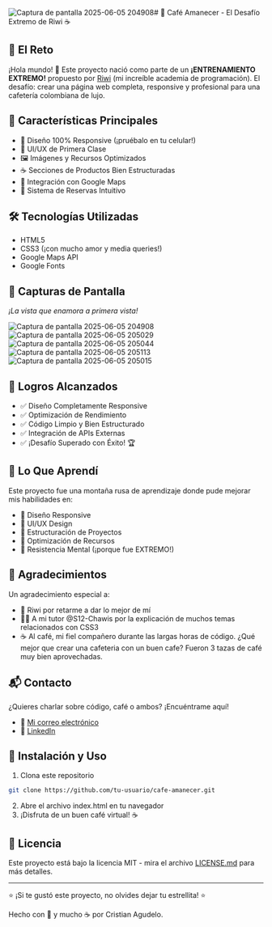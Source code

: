 ![Captura de pantalla 2025-06-05 204908](https://github.com/user-attachments/assets/9047599e-6f69-4bc6-aa92-ef1944378f22)# 🌅 Café Amanecer - El Desafío Extremo de Riwi ☕

## 🎯 El Reto

¡Hola mundo! 👋 Este proyecto nació como parte de un **¡ENTRENAMIENTO EXTREMO!** propuesto por [Riwi](https://riwi.io) (mi increíble academia de programación). El desafío: crear una página web completa, responsive y profesional para una cafetería colombiana de lujo.

## 🚀 Características Principales

- 📱 Diseño 100% Responsive (¡pruébalo en tu celular!)
- 🎨 UI/UX de Primera Clase
- 🖼️ Imágenes y Recursos Optimizados
- ☕ Secciones de Productos Bien Estructuradas
- 📍 Integración con Google Maps
- 📅 Sistema de Reservas Intuitivo

## 🛠️ Tecnologías Utilizadas

- HTML5
- CSS3 (¡con mucho amor y media queries!)
- Google Maps API
- Google Fonts

## 📸 Capturas de Pantalla

_¡La vista que enamora a primera vista!_

![Captura de pantalla 2025-06-05 204908](https://github.com/user-attachments/assets/320bed27-8197-4879-a9f0-1141574b6ad5)
![Captura de pantalla 2025-06-05 205029](https://github.com/user-attachments/assets/4ff3859a-34e2-4b08-b3b2-f8191c5c880c)
![Captura de pantalla 2025-06-05 205044](https://github.com/user-attachments/assets/b3c347af-7d32-4f3e-bbb8-062d85fae6c3)
![Captura de pantalla 2025-06-05 205113](https://github.com/user-attachments/assets/3c10a18c-d8f8-4a21-85d4-eec52ff64e60)
![Captura de pantalla 2025-06-05 205015](https://github.com/user-attachments/assets/e9266c9f-19c0-482b-9ed8-9fd7b270d0c9)

## 🎉 Logros Alcanzados

- ✅ Diseño Completamente Responsive
- ✅ Optimización de Rendimiento
- ✅ Código Limpio y Bien Estructurado
- ✅ Integración de APIs Externas
- ✅ ¡Desafío Superado con Éxito! 🏆

## 🌟 Lo Que Aprendí

Este proyecto fue una montaña rusa de aprendizaje donde pude mejorar mis habilidades en:

- 📐 Diseño Responsive
- 🎨 UI/UX Design
- 🧩 Estructuración de Proyectos
- 🔧 Optimización de Recursos
- 💪 Resistencia Mental (¡porque fue EXTREMO!)

## 🤝 Agradecimientos

Un agradecimiento especial a:

- 🏫 Riwi por retarme a dar lo mejor de mí
- 👨‍🏫 A mi tutor @S12-Chawis por la explicación de muchos temas relacionados con CSS3
- ☕ Al café, mi fiel compañero durante las largas horas de código. ¿Qué mejor que crear una cafeteria con un buen cafe? Fueron 3 tazas de café muy bien aprovechadas.

## 📬 Contacto

¿Quieres charlar sobre código, café o ambos? ¡Encuéntrame aquí!

- 📧 [Mi correo electrónico](mailto:heycristian26@gmail.com)
- 💼 [LinkedIn](https://www.linkedin.com/in/cristian-camilo-agudelo-3198b42a6/)

## 🚀 Instalación y Uso

1. Clona este repositorio

```bash
git clone https://github.com/tu-usuario/cafe-amanecer.git
```

2. Abre el archivo index.html en tu navegador
3. ¡Disfruta de un buen café virtual! ☕

## 📝 Licencia

Este proyecto está bajo la licencia MIT - mira el archivo [LICENSE.md](LICENSE.md) para más detalles.

---

⭐️ ¡Si te gustó este proyecto, no olvides dejar tu estrellita! ⭐️

Hecho con 💖 y mucho ☕ por Cristian Agudelo.
